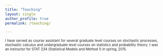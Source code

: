 ```yaml
---
title: "Teaching"
layout: single
author_profile: true
permalink: /teaching/

---
```


<div id="content"> <!-- Start content -->
			<div class="contentSpacer"></div><!-- this makes sure the content is long enough for the design -->
			<p style="text-align:justify; font-size:80%; color:#262626;"> I have served as course assistant for several 
      graduate level courses on stochastic processes, stochastic calculus and undergraduate level courses on statistics and 
      probability theory. I was an instructor for STAT 234 (Statistical Models and Method 1) in spring, 2015.</p>
		</div> <!-- End content -->
